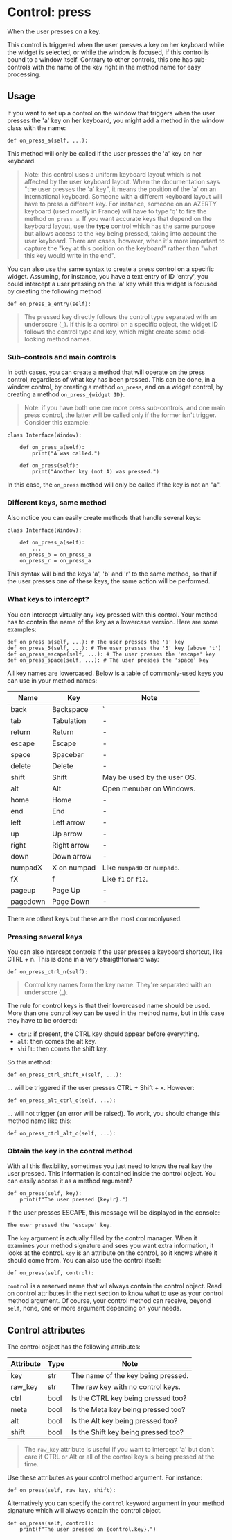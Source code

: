 # Control: press

When the user presses on a key.

This control is triggered when the user presses a key on her keyboard
while the widget is selected, or while the window is focused, if
this control is bound to a window itself.  Contrary to other controls,
this one has sub-controls with the name of the key right in the method
name for easy processing.

## Usage

If you want to set up a control on the window that triggers when the
user presses the 'a' key on her keyboard, you might add a method
in the window class with the name:

    def on_press_a(self, ...):

This method will only be called if the user presses the 'a' key on her
keyboard.

> Note: this control uses a uniform keyboard layout which is not
  affected by the user keyboard layout.  When the documentation says
  "the user presses the 'a' key", it means the position of the
  'a' on an international keyboard.  Someone with a different keyboard
  layout will have to press a different key.  For instance, someone
  on an AZERTY keyboard (used mostly in France) will have to type
  'q' to fire the method `on_press_a`.  If you want accurate keys that
  depend on the keyboard layout, use the [type](./type.md) control which
  has the same purpose but allows access to the key being pressed,
  taking into account the user keyboard.  There are cases, however,
  when it's more important to capture the "key at this position on the
  keyboard" rather than "what this key would write in the end".

You can also use the same syntax to create a press control on a specific
widget.  Assuming, for instance, you have a text entry of ID 'entry',
you could intercept a user pressing on the 'a' key while this widget is
focused by creating the following method:

    def on_press_a_entry(self):

> The pressed key directly follows the control type separated with
  an underscore (`_`).  If this is a control on a specific object,
  the widget ID follows the control type and key, which might
  create some odd-looking method names.

### Sub-controls and main controls

In both cases, you can create a method that will operate on the press
control, regardless of what key has been pressed.  This can be done,
in a window control, by creating a method `on_press`, and on a widget
control, by creating a method `on_press_{widget ID}`.

> Note: if you have both one ore more press sub-controls, and one main
  press control, the latter will be called only if the former isn't
  trigger.  Consider this example:

    class Interface(Window):

        def on_press_a(self):
            print("A was called.")

        def on_press(self):
            print("Another key (not A) was pressed.")

In this case, the `on_press` method will only be called if the key
is not an "a".

### Different keys, same method

Also notice you can easily create methods that handle several keys:

    class Interface(Window):

        def on_press_a(self):
            ...
        on_press_b = on_press_a
        on_press_r = on_press_a

This syntax will bind the keys 'a', 'b' and 'r' to the same method,
so that if the user presses one of these keys, the same action will
be performed.

### What keys to intercept?

You can intercept virtually any key pressed with this control.  Your
method has to contain the name of the key as a lowercase version.
Here are some examples:

    def on_press_a(self, ...): # The user presses the 'a' key
    def on_press_5(self, ...): # The user presses the '5' key (above 't')
    def on_press_escape(self, ...): # The user presses the 'escape' key
    def on_press_space(self, ...): # The user presses the 'space' key

All key names are lowercased.  Below is a table of commonly-used keys
you can use in your method names:

| Name     | Key       | Note                                  |
| -------- | ----------- | ----------------------------------- |
| back | Backspace | ` |
| tab | Tabulation | - |
| return | Return | - |
| escape | Escape | - |
| space | Spacebar | - |
| delete | Delete | - |
| shift | Shift | May be used by the user OS. |
| alt | Alt | Open menubar on Windows. |
| home | Home | - |
| end | End | - |
| left | Left arrow | - |
| up | Up arrow | - |
| right | Right arrow | - |
| down | Down arrow | - |
| numpadX | X on numpad | Like `numpad0` or `numpad8`. |
| fX | f<number> | Like `f1` or `f12`. |
| pageup | Page Up | - |
| pagedown | Page Down | - |

There are othert keys but these are the most commonlyused.

### Pressing several keys

You can also intercept controls if the user presses a keyboard shortcut,
like CTRL + n.  This is done in a very straigthforward way:

    def on_press_ctrl_n(self):

> Control key names form the key name.  They're separated with an
  underscore (_).

The rule for control keys is that their lowercased name should be
used.  More than one control key can be used in the method name,
but in this case they have to be ordered:

- `ctrl`: if present, the CTRL key should appear before everything.
- `alt`: then comes the alt key.
- `shift`: then comes the shift key.

So this method:

    def on_press_ctrl_shift_x(self, ...):

... will be triggered if the user presses CTRL + Shift + x.  However:

    def on_press_alt_ctrl_o(self, ...):

... will not trigger (an error will be raised).  To work, you should
change this method name like this:

    def on_press_ctrl_alt_o(self, ...):

### Obtain the key in the control method

With all this flexibility, sometimes you just need to know the real
key the user pressed.  This information is contained inside the
control object.  You can easily access it as a method argument?

    def on_press(self, key):
        print(f"The user pressed {key!r}.")

If the user presses ESCAPE, this message will be displayed in the console:

    The user pressed the 'escape' key.

The `key` argument is actually filled by the control manager.  When
it examines your method signature and sees you want extra information,
it looks at the control.  `key` is an attribute on the control, so
it knows where it should come from.  You can also use the control
itself:

    def on_press(self, control):

`control` is a reserved name that wil always contain the control object.
Read on control attributes in the next section to know what to use as
your control method argument.  Of course, your control method can
receive, beyond `self`, none, one or more argument depending on your
needs.

## Control attributes

The control object has the following attributes:

| Attribute | Type      | Note                                |
| --------- | --------- | ----------------------------------- |
| key | str | The name of the key being pressed. |
| raw_key | str | The raw key with no control keys. |
| ctrl | bool | Is the CTRL key being pressed too? |
| meta | bool | Is the Meta key being pressed too? |
| alt | bool | Is the Alt key being pressed too? |
| shift | bool | Is the Shift key being pressed too? |

> The `raw_key` attribute is useful if you want to intercept 'a' but
  don't care if CTRL or Alt or all of the control keys is being pressed
  at the time.

Use these attributes as your control method argument.  For instance:

    def on_press(self, raw_key, shift):

Alternatively you can specify the `control` keyword argument in your
method signature which will always contain the control object.

    def on_press(self, control):
        print(f"The user pressed on {control.key}.")

